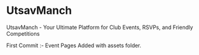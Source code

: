 # UtsavManch
UtsavManch - Your Ultimate Platform for Club Events, RSVPs, and Friendly Competitions

First Commit :- Event Pages Added with assets folder.
